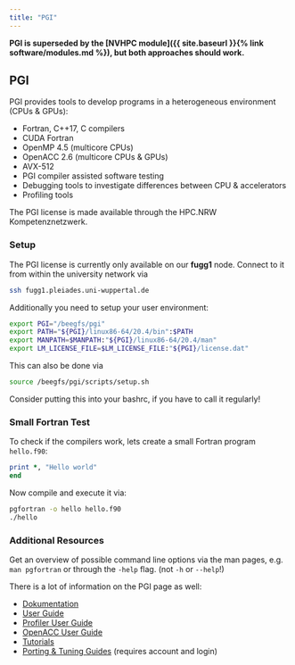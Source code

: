 ```yaml
---
title: "PGI"
---
```

**PGI is superseded by the [NVHPC module]({{ site.baseurl }}{% link software/modules.md %}), but both approaches should work.**

## PGI
PGI provides tools to develop programs in a heterogeneous environment (CPUs & GPUs):

- Fortran, C++17, C compilers
- CUDA Fortran
- OpenMP 4.5 (multicore CPUs)
- OpenACC 2.6 (multicore CPUs & GPUs)
- AVX-512
- PGI compiler assisted software testing
- Debugging tools to investigate differences between CPU & accelerators
- Profiling tools

The PGI license is made available through the HPC.NRW Kompetenznetzwerk.


### Setup
The PGI license is currently only available on our **fugg1** node.
Connect to it from within the university network via

```bash
ssh fugg1.pleiades.uni-wuppertal.de
```

Additionally you need to setup your user environment:

```bash
export PGI="/beegfs/pgi"
export PATH="${PGI}/linux86-64/20.4/bin":$PATH
export MANPATH=$MANPATH:"${PGI}/linux86-64/20.4/man"
export LM_LICENSE_FILE=$LM_LICENSE_FILE:"${PGI}/license.dat"
```

This can also be done via

```bash
source /beegfs/pgi/scripts/setup.sh
```

Consider putting this into your bashrc, if you have to call it regularly!


### Small Fortran Test
To check if the compilers work, lets create a small Fortran program `hello.f90`:

```fortran
print *, "Hello world"
end
```

Now compile and execute it via:

```bash
pgfortran -o hello hello.f90
./hello
```

### Additional Resources
Get an overview of possible command line options via the man pages, e.g. `man pgfortran` or through the `-help` flag. (not `-h` or `--help`!)

There is a lot of information on the PGI page as well:

- [Dokumentation](https://www.pgroup.com/resources/docs/20.1/x86/index.htm)
- [User Guide](https://www.pgroup.com/resources/docs/20.1/x86/pgi-user-guide/index.htm)
- [Profiler User Guide](https://www.pgroup.com/resources/docs/20.1/x86/profiler-users-guide/index.htm)
- [OpenACC User Guide](https://www.pgroup.com/resources/docs/20.1/x86/openacc-gs/index.htm)
- [Tutorials](https://www.pgroup.com/resources/tutorials.htm)
- [Porting & Tuning Guides](https://www.pgroup.com/resources/tips.htm) (requires account and login)
